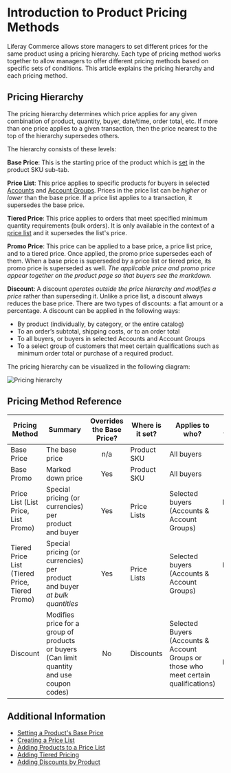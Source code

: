 # Introduction to Product Pricing Methods

Liferay Commerce allows store managers to set different prices for the same product using a pricing hierarchy. Each type of pricing method works together to allow managers to offer different pricing methods based on specific sets of conditions. This article explains the pricing hierarchy and each pricing method.

## Pricing Hierarchy

The pricing hierarchy determines which price applies for any given combination of product, quantity, buyer, date/time, order total, etc. If more than one price applies to a given transaction, then the price nearest to the top of the hierarchy supersedes others.

The hierarchy consists of these levels:

**Base Price**: This is the starting price of the product which is [set](../base-price/setting-a-products-base-price/README.md) in the product SKU sub-tab.

**Price List**: This price applies to specific products for buyers in selected [Accounts](../customers/creating-a-new-account.md) and [Account Groups](../../../customers/account-management/creating-a-new-account-group/README.md). Prices in the price list can be _higher_ or _lower_ than the base price. If a price list applies to a transaction, it supersedes the base price.

**Tiered Price**: This price applies to orders that meet specified minimum quantity requirements (bulk orders). It is only available in the context of a [price list](../catalog/creating-a-price-list.md) and it supersedes the list's price.

**Promo Price**: This price can be applied to a base price, a price list price, and to a tiered price. Once applied, the promo price supersedes each of them. When a base price is superseded by a price list or tiered price, its promo price is superseded as well. _The applicable price and promo price appear together on the product page so that buyers see the markdown._

**Discount**: A discount _operates outside the price hierarchy and modifies a price_ rather than superseding it. Unlike a price list, a discount always reduces the base price. There are two types of discounts: a flat amount or a percentage. A discount can be applied in the following ways:

* By product (individually, by category, or the entire catalog)
* To an order’s subtotal, shipping costs, or to an order total
* To all buyers, or buyers in selected Accounts and Account Groups
* To a select group of customers that meet certain qualifications such as minimum order total or purchase of a required product.

The pricing hierarchy can be visualized in the following diagram:

   ![Pricing hierarchy](./introduction-to-product-pricing-methods/images/01.png)

## Pricing Method Reference

| Pricing Method | Summary | Overrides the Base Price? | Where is it set? | Applies to who? | Applies to what? |
| --- | --- | :---: | --- | --- | :---: |
| Base Price | The base price | n/a | Product SKU | All buyers | Product SKU |
| Base Promo | Marked down price | Yes | Product SKU | All buyers | Product SKU |
| Price List (List Price, List Promo) | Special pricing (or currencies) per product and buyer | Yes | Price Lists | Selected buyers (Accounts & Account Groups) | Individual product SKUs |
| Tiered Price List (Tiered Price, Tiered Promo) | Special pricing (or currencies) per product and buyer _at bulk quantities_ | Yes | Price Lists | Selected buyers (Accounts & Account Groups) | Individual product SKUs |
| Discount | Modifies price for a group of products or buyers (Can limit quantity and use coupon codes) | No | Discounts | Selected Buyers (Accounts & Account Groups or those who meet certain qualifications) | Groups of products (or Individual product SKUs) |

## Additional Information

* [Setting a Product's Base Price](../base-price/setting-a-products-base-price/README.md)
* [Creating a Price List](../catalog/creating-a-price-list.md)
* [Adding Products to a Price List](../price-lists/adding-products-to-a-price-list/README.md)
* [Adding Tiered Pricing](../catalog/adding-products-to-a-price-list.md)
* [Adding Discounts by Product](../../../marketing/promotions/adding-discounts-by-product/README.md)
